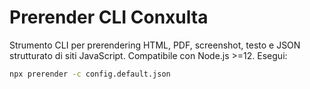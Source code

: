 # Prerender CLI Conxulta

Strumento CLI per prerendering HTML, PDF, screenshot, testo e JSON strutturato di siti JavaScript.
Compatibile con Node.js >=12. Esegui:

```bash
npx prerender -c config.default.json
```
